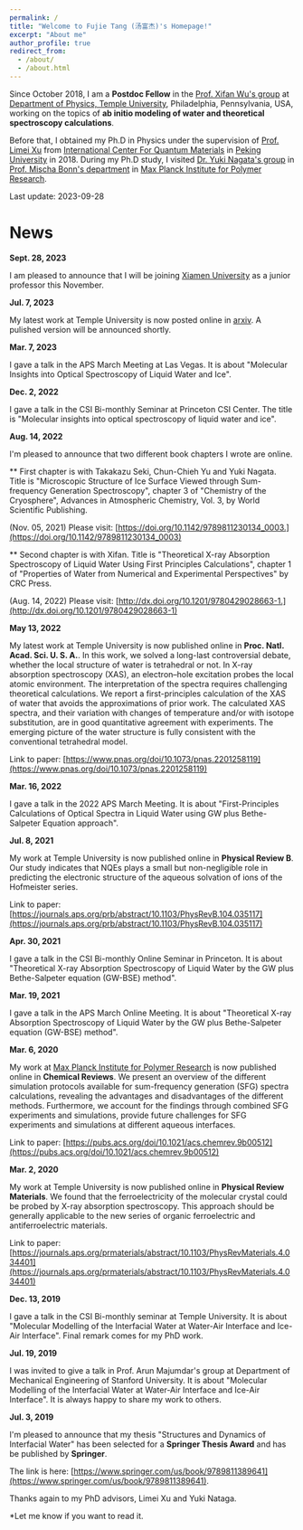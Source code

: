 ```yaml
---
permalink: /
title: "Welcome to Fujie Tang (汤富杰)'s Homepage!"
excerpt: "About me"
author_profile: true
redirect_from: 
  - /about/
  - /about.html
---
```


Since October 2018, I am a **Postdoc Fellow** in the [Prof. Xifan Wu's group](https://sites.temple.edu/xifanwu/) at [Department of Physics, Temple University](https://phys.cst.temple.edu/), Philadelphia, Pennsylvania, USA, working on the topics of **ab initio modeling of water and theoretical spectroscopy calculations**. 

Before that, I obtained my Ph.D in Physics under the supervision of [Prof. Limei Xu](https://xulm.pku.edu.cn/index.htm) from [International Center For Quantum Materials](http://icqm.pku.edu.cn/) in [Peking University](https://www.pku.edu.cn/) in 2018. During my Ph.D study, I visited [Dr. Yuki Nagata's group](https://asunaroyuki.wixsite.com/sstgroup) in [Prof. Mischa Bonn's department](https://www.mpip-mainz.mpg.de/en/bonn) in [Max Planck Institute for Polymer Research](https://www.mpip-mainz.mpg.de/en/home).

Last update: 2023-09-28

News
======
**Sept. 28, 2023**

I am pleased to announce that I will be joining [Xiamen University](https://www.xmu.edu.cn/) as a junior professor this November.


**Jul. 7, 2023**

My latest work at Temple University is now posted online in [arxiv](https://arxiv.org/abs/2307.08215). A pulished version will be announced shortly.


**Mar. 7, 2023**

I gave a talk in the APS March Meeting at Las Vegas. It is about "Molecular Insights into Optical Spectroscopy of Liquid Water and Ice".


**Dec. 2, 2022**

I gave a talk in the CSI Bi-monthly Seminar at Princeton CSI Center. The title is "Molecular insights into optical spectroscopy of liquid water and ice". 



**Aug. 14, 2022**

I'm pleased to announce that two different book chapters I wrote are online. 

** First chapter is with Takakazu Seki, Chun-Chieh Yu and Yuki Nagata. Title is "Microscopic Structure of Ice Surface Viewed through Sum-frequency Generation Spectroscopy", chapter 3 of "Chemistry of the Cryosphere", Advances in Atmospheric Chemistry, Vol. 3, by World Scientific Publishing. 

(Nov. 05, 2021) Please visit: [https://doi.org/10.1142/9789811230134_0003.](https://doi.org/10.1142/9789811230134_0003) 

** Second chapter is with Xifan. Title is "Theoretical X-ray Absorption Spectroscopy of Liquid Water Using First Principles Calculations", chapter 1 of "Properties of Water from Numerical and Experimental Perspectives" by CRC Press. 

(Aug. 14, 2022) Please visit: [http://dx.doi.org/10.1201/9780429028663-1.](http://dx.doi.org/10.1201/9780429028663-1) 


**May 13, 2022**

My latest work at Temple University is now published online in **Proc. Natl. Acad. Sci. U. S. A.**. In this work, we solved a long-last controversial debate, whether the local structure of water is tetrahedral or not. In X-ray absorption spectroscopy (XAS), an electron–hole excitation probes the local atomic environment. The interpretation of the spectra requires challenging theoretical calculations. We report a first-principles calculation of the XAS of water that avoids the approximations of prior work. The calculated XAS spectra, and their variation with changes of temperature and/or with isotope substitution, are in good quantitative agreement with experiments. The emerging picture of the water structure is fully consistent with the conventional tetrahedral model.

Link to paper: [https://www.pnas.org/doi/10.1073/pnas.2201258119](https://www.pnas.org/doi/10.1073/pnas.2201258119)


**Mar. 16, 2022**

I gave a talk in the 2022 APS March Meeting. It is about "First-Principles Calculations of Optical Spectra in Liquid Water using GW plus Bethe-Salpeter Equation approach". 



**Jul. 8, 2021**

My work at Temple University is now published online in **Physical Review B**. Our study indicates that NQEs plays a small but non-negligible role in predicting the electronic structure of the aqueous solvation of ions of the Hofmeister series. 

Link to paper: [https://journals.aps.org/prb/abstract/10.1103/PhysRevB.104.035117](https://journals.aps.org/prb/abstract/10.1103/PhysRevB.104.035117)



**Apr. 30, 2021**

I gave a talk in the CSI Bi-monthly Online Seminar in Princeton. It is about "Theoretical X-ray Absorption Spectroscopy of Liquid Water by the GW plus Bethe-Salpeter equation (GW-BSE) method". 


**Mar. 19, 2021**

I gave a talk in the APS March Online Meeting. It is about "Theoretical X-ray Absorption Spectroscopy of Liquid Water by the GW plus Bethe-Salpeter equation (GW-BSE) method".


**Mar. 6, 2020**

My work at [Max Planck Institute for Polymer Research](https://www.mpip-mainz.mpg.de/en/home) is now published online in **Chemical Reviews**. We present an overview of the different simulation protocols available for sum-frequency generation (SFG) spectra calculations, revealing the advantages and disadvantages of the different methods. Furthermore, we account for the findings through combined SFG experiments and simulations, provide future challenges for SFG experiments and simulations at different aqueous interfaces.

Link to paper: [https://pubs.acs.org/doi/10.1021/acs.chemrev.9b00512](https://pubs.acs.org/doi/10.1021/acs.chemrev.9b00512)


**Mar. 2, 2020**

My work at Temple University is now published online in **Physical Review Materials**. We found that the ferroelectricity of the molecular crystal could be probed by X-ray absorption spectroscopy. This approach should be generally applicable to the new series of organic ferroelectric and antiferroelectric materials. 

Link to paper: [https://journals.aps.org/prmaterials/abstract/10.1103/PhysRevMaterials.4.034401](https://journals.aps.org/prmaterials/abstract/10.1103/PhysRevMaterials.4.034401)


**Dec. 13, 2019**

I gave a talk in the CSI Bi-monthly seminar at Temple University. It is about "Molecular Modelling of the Interfacial Water at Water-Air Interface and Ice-Air Interface". Final remark comes for my PhD work.


**Jul. 19, 2019**

I was invited to give a talk in Prof. Arun Majumdar's group at Department of Mechanical Engineering of Stanford University. It is about "Molecular Modelling of the Interfacial Water at Water-Air Interface and Ice-Air Interface". It is always happy to share my work to others. 


**Jul. 3, 2019**

I'm pleased to announce that my thesis "Structures and Dynamics of Interfacial Water" has been selected for a **Springer Thesis Award** and has be published by **Springer**.  

The link is here: [https://www.springer.com/us/book/9789811389641](https://www.springer.com/us/book/9789811389641). 

Thanks again to my PhD advisors, Limei Xu and Yuki Nataga. 

*Let me know if you want to read it.
